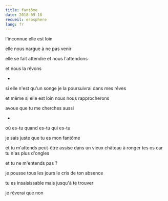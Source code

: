 ```yaml
---
title: fantôme
date: 2018-09-18
recueil: erosphere
lang: fr
---
```


l'inconnue
elle est loin

elle nous nargue
à ne pas venir

elle se fait attendre et nous l'attendons

et nous la rêvons

*

si elle n'est qu'un songe
je la poursuivrai dans mes rêves

et même si elle est loin
nous nous rapprocherons

avoue que tu me cherches aussi

*

où es-tu
quand es-tu
qui es-tu

je sais juste que tu es mon fantôme

et tu m'attends peut-être assise dans un vieux château
à ronger tes os car tu n'as plus d'ongles

et tu ne m'entends pas ?

je pousse tous les jours le cris de ton absence

tu es insaisissable
mais jusqu'à te trouver

je rêverai que non
